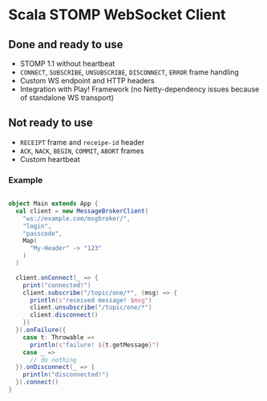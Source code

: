 # Scala STOMP WebSocket Client

## Done and ready to use

* STOMP 1.1 without heartbeat
* `CONNECT`, `SUBSCRIBE`, `UNSUBSCRIBE`, `DISCONNECT`, `ERROR` frame handling
* Custom WS endpoint and HTTP headers
* Integration with Play! Framework (no Netty-dependency issues because of standalone WS transport)

## Not ready to use

* `RECEIPT` frame and `receipe-id` header
* `ACK`, `NACK`, `BEGIN`, `COMMIT`, `ABORT` frames
* Custom heartbeat

### Example

```scala

object Main extends App {
  val client = new MessageBrokerClient(
    "ws://example.com/msgbroker/",
    "login",
    "passcode",
    Map(
      "My-Header" -> "123"
    )
  )

  client.onConnect(_ => {
    print("connected!")
    client.subscribe("/topic/one/*", (msg) => {
      println(s"received message! $msg")
      client.unsubscribe("/topic/one/*")
      client.disconnect()
    })
  }).onFailure({
    case t: Throwable =>
      println(s"failure! ${t.getMessage}")
    case _ =>
      // do nothing
  }).onDisconnect(_ => {
    println("disconnected!")
  }).connect()
}


```
